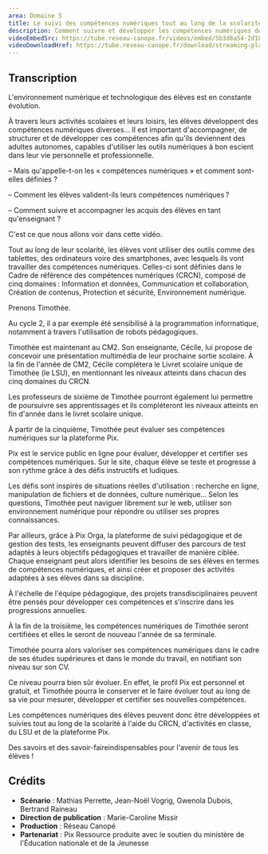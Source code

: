 ```yaml
---
area: Domaine 5
title: Le suivi des compétences numériques tout au long de la scolarité 
description: Comment suivre et développer les compétences numériques des élèves tout au long de leur scolarité ?
videoEmbedSrc: https://tube.reseau-canope.fr/videos/embed/5b3d8a54-2d18-41a2-a7b6-488954cec611
videoDownloadHref: https://tube.reseau-canope.fr/download/streaming-playlists/hls/videos/5b3d8a54-2d18-41a2-a7b6-488954cec611-1080-fragmented.mp4
---
```


## Transcription

L'environnement numérique et technologique des élèves est en constante évolution.

À travers leurs activités scolaires et leurs loisirs, les élèves développent des compétences numériques diverses... Il est important d'accompagner, de structurer et de développer ces compétences afin qu'ils deviennent des adultes autonomes, capables d'utiliser les outils numériques à bon escient dans leur vie personnelle et professionnelle.

– Mais qu'appelle-t-on les « compétences numériques » et comment sont-elles définies ?

– Comment les élèves valident-ils leurs compétences numériques ?

– Comment suivre et accompagner les acquis des élèves en tant qu'enseignant ?

C'est ce que nous allons voir dans cette vidéo.

Tout au long de leur scolarité, les élèves vont utiliser des outils comme des tablettes, des ordinateurs voire des smartphones, avec lesquels ils vont travailler des compétences numériques. Celles-ci sont définies dans le Cadre de référence des compétences numériques (CRCN), composé de cinq domaines : Information et données, Communication et collaboration, Création de contenus, Protection et sécurité, Environnement numérique.

Prenons Timothée.

Au cycle 2, il a par exemple été sensibilisé à la programmation informatique, notamment à travers l'utilisation de robots pédagogiques.

Timothée est maintenant au CM2. Son enseignante, Cécile, lui propose de concevoir une présentation multimédia de leur prochaine sortie scolaire. À la fin de l'année de CM2, Cécile complétera le Livret scolaire unique de Timothée (le LSU), en mentionnant les niveaux atteints dans chacun des cinq domaines du CRCN.

Les professeurs de sixième de Timothée pourront également lui permettre de poursuivre ses apprentissages et ils compléteront les niveaux atteints en fin d'année dans le livret scolaire unique.

À partir de la cinquième, Timothée peut évaluer ses compétences numériques sur la plateforme Pix.

Pix est le service public en ligne pour évaluer, développer et certifier ses compétences numériques. Sur le site, chaque élève se teste et progresse à son rythme grâce à des défis instructifs et ludiques.

Les défis sont inspirés de situations réelles d'utilisation : recherche en ligne, manipulation de fichiers et de données, culture numérique... Selon les questions, Timothée peut naviguer librement sur le web, utiliser son environnement numérique pour répondre ou utiliser ses propres connaissances.

Par ailleurs, grâce à Pix Orga, la plateforme de suivi pédagogique et de gestion des tests,
 les enseignants peuvent diffuser des parcours de test adaptés à leurs objectifs pédagogiques et travailler de manière ciblée. Chaque enseignant peut alors identifier les besoins de ses élèves en termes de compétences numériques, et ainsi créer et proposer des activités adaptées à ses élèves dans sa discipline.

À l'échelle de l'équipe pédagogique, des projets transdisciplinaires peuvent être pensés pour développer ces compétences et s'inscrire dans les progressions annuelles.

À la fin de la troisième, les compétences numériques de Timothée seront certifiées et elles le seront de nouveau l'année de sa terminale.

Timothée pourra alors valoriser ses compétences numériques dans le cadre de ses études supérieures et dans le monde du travail, en notifiant son niveau sur son CV.

Ce niveau pourra bien sûr évoluer. En effet, le profil Pix est personnel et gratuit, et Timothée pourra le conserver et le faire évoluer tout au long de sa vie pour mesurer, développer et certifier ses nouvelles compétences.

Les compétences numériques des élèves peuvent donc être développées et suivies tout au long de la scolarité à l'aide du CRCN, d'activités en classe, du LSU et de la plateforme Pix.

Des savoirs et des savoir-faireindispensables pour l'avenir de tous les élèves !

## **Crédits**

- **Scénario** : Mathias Perrette, Jean-Noël Vogrig, Gwenola Dubois, Bertrand Raineau
- **Direction de publication** : Marie-Caroline Missir
- **Production** : Réseau Canopé
- **Partenariat** : Pix
 Ressource produite avec le soutien du ministère de l'Éducation nationale et de la Jeunesse
